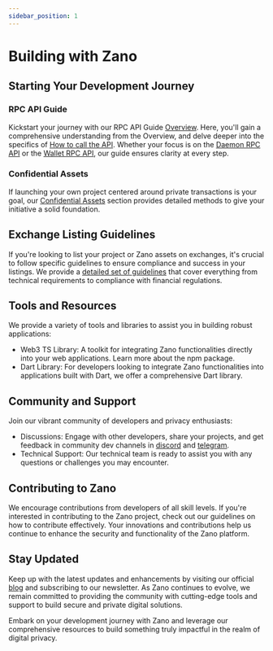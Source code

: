 ```yaml
---
sidebar_position: 1
---
```


# Building with Zano

## Starting Your Development Journey

### RPC API Guide

Kickstart your journey with our RPC API Guide [Overview](rpc-api/overview.md). Here, you'll gain a comprehensive understanding from the Overview, and delve deeper into the specifics of [How to call the API](rpc-api/how-to-call-api.md). Whether your focus is on the [Daemon RPC API](rpc-api/daemon-rpc-api/get_alias_by_address.md) or the [Wallet RPC API](rpc-api/wallet-rpc-api/get_bulk_payments.md), our guide ensures clarity at every step.

### Confidential Assets

If launching your own project centered around private transactions is your goal, our [Confidential Assets](confidential-assets/overview) section provides detailed methods to give your initiative a solid foundation.

## Exchange Listing Guidelines

If you're looking to list your project or Zano assets on exchanges, it's crucial to follow specific guidelines to ensure compliance and success in your listings. We provide a [detailed set of guidelines](/exchange-guidelines/multi-assets-custody-guide) that cover everything from technical requirements to compliance with financial regulations.

## Tools and Resources

We provide a variety of tools and libraries to assist you in building robust applications:

- Web3 TS Library: A toolkit for integrating Zano functionalities directly into your web applications. Learn more about the npm package.
- Dart Library: For developers looking to integrate Zano functionalities into applications built with Dart, we offer a comprehensive Dart library.

## Community and Support

Join our vibrant community of developers and privacy enthusiasts:

- Discussions: Engage with other developers, share your projects, and get feedback in community dev channels in [discord](https://discord.gg/wE3rmYY) and [telegram](https://t.me/zanocoin).
- Technical Support: Our technical team is ready to assist you with any questions or challenges you may encounter.

## Contributing to Zano

We encourage contributions from developers of all skill levels. If you're interested in contributing to the Zano project, check out our guidelines on how to contribute effectively. Your innovations and contributions help us continue to enhance the security and functionality of the Zano platform.

## Stay Updated

Keep up with the latest updates and enhancements by visiting our official [blog](https://blog.zano.org) and subscribing to our newsletter. As Zano continues to evolve, we remain committed to providing the community with cutting-edge tools and support to build secure and private digital solutions.

Embark on your development journey with Zano and leverage our comprehensive resources to build something truly impactful in the realm of digital privacy.
